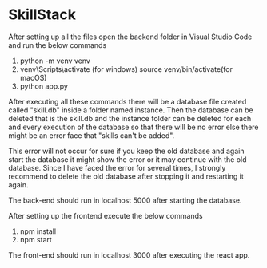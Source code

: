 # SkillStack

After setting up all the files open the backend folder in Visual Studio Code and run the below commands
1) python -m venv venv
2) venv\Scripts\activate (for windows) source venv/bin/activate(for macOS)  
4) python app.py

After executing all these commands there will be a database file created called "skill.db" inside a folder named instance. Then the database can be deleted that is the skill.db and the instance folder can be deleted for each and every execution of the database so that there will be no error else there might be an error face that "skills can't be added".

This error will not occur for sure if you keep the old database and again start the database it might show the error or it may continue with the old database. Since I have faced the error for several times, I strongly recommend to delete the old database after stopping it and restarting it again. 

The back-end should run in localhost 5000 after starting the database.

After setting up the frontend execute the below commands 
1) npm install
2) npm start

The front-end should run in localhost 3000 after executing the react app.
